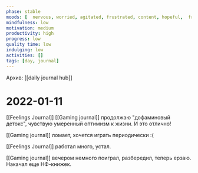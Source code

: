 ```yaml
---
phase: stable
moods: [  nervous, worried, agitated, frustrated, content, hopeful,  frustrated, nervous,]
mindfulness: low
motivation: medium
productivity: high
progress: low
quality time: low
indulging: low
activities: []
tags: [day, journal]
---
```

Архив: [[daily journal hub]]
# 2022-01-11
[[Feelings Journal]] [[Gaming journal]] продолжаю "дофаминовый детокс", чувствую умеренный оптимизм к жизни. И это отлично!

[[Gaming journal]] ломает, хочется играть периодически :(

[[Feelings Journal]] работал много, устал.

[[Gaming journal]] вечером немного поиграл, разбередил, теперь ерзаю. Накачал еще НФ-книжек.